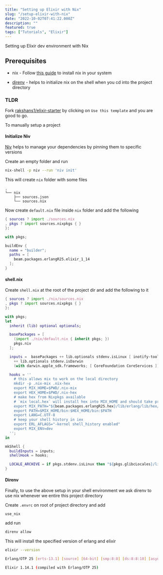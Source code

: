 ```yaml
---
title: "Setting up Elixir with Nix"
slug: "/setup-elixir-with-nix"
date: "2022-10-02T07:41:22.000Z"
description: ""
featured: true
tags: ["Tutorials", "Elixir"]
---
```


Setting up Elixir dev environment with Nix

## Prerequisites

- nix - Follow [this guide](https://nix.dev/tutorials/install-nix) to install nix in your system

- [direnv](https://direnv.net/docs/installation.html) - helps to initialize nix on the shell when you cd into the project directory

### TLDR

Fork [rakshans1/elixir-starter](https://github.com/rakshans1/elixir-starter) by clicking on `Use this template` and you are good to go.

To manually setup a project

#### Initialize Niv

[Niv](https://github.com/nmattia/niv) helps to manage your dependencies by pinning them to specific versions

Create an empty folder and run

```sh
nix-shell -p niv --run 'niv init'
```

This will create `nix` folder with some files

```
.
└── nix
    ├── sources.json
    └── sources.nix
```

Now create `default.nix` file inside `nix` folder and add the following

```nix
{ sources ? import ./sources.nix
, pkgs ? import sources.nixpkgs { }
}:

with pkgs;

buildEnv {
  name = "builder";
  paths = [
    beam.packages.erlangR25.elixir_1_14
  ];
}
```

#### shell.nix

Create `shell.nix` at the root of the project dir and add the following to it

```nix
{ sources ? import ./nix/sources.nix
, pkgs ? import sources.nixpkgs { }
}:

with pkgs;
let
  inherit (lib) optional optionals;

  basePackages = [
    (import ./nix/default.nix { inherit pkgs; })
    pkgs.niv
  ];

  inputs =  basePackages ++ lib.optionals stdenv.isLinux [ inotify-tools ]
    ++ lib.optionals stdenv.isDarwin
    (with darwin.apple_sdk.frameworks; [ CoreFoundation CoreServices ]);

  hooks = ''
    # this allows mix to work on the local directory
    mkdir -p .nix-mix .nix-hex
    export MIX_HOME=$PWD/.nix-mix
    export HEX_HOME=$PWD/.nix-hex
    # make hex from Nixpkgs available
    # `mix local.hex` will install hex into MIX_HOME and should take precedence
    export MIX_PATH="${beam.packages.erlangR25.hex}/lib/erlang/lib/hex/ebin"
    export PATH=$MIX_HOME/bin:$HEX_HOME/bin:$PATH
    export LANG=C.UTF-8
    # keep your shell history in iex
    export ERL_AFLAGS="-kernel shell_history enabled"
    export MIX_ENV=dev
  '';
in

mkShell {
  buildInputs = inputs;
  shellHook = hooks;

  LOCALE_ARCHIVE = if pkgs.stdenv.isLinux then "${pkgs.glibcLocales}/lib/locale/locale-archive" else "";
}
```

#### Direnv

Finally, to use the above setup in your shell environment we ask direnv to use nix whenever we entire this project directory

Create `.envrc` on root of project directory and add

```
use_nix
```

add run

```sh
direnv allow
```

This will install the specified version of erlang and elixir

```sh
elixir --version

Erlang/OTP 25 [erts-13.1] [source] [64-bit] [smp:8:8] [ds:8:8:10] [async-threads:1] [jit:ns]

Elixir 1.14.1 (compiled with Erlang/OTP 25)
```
